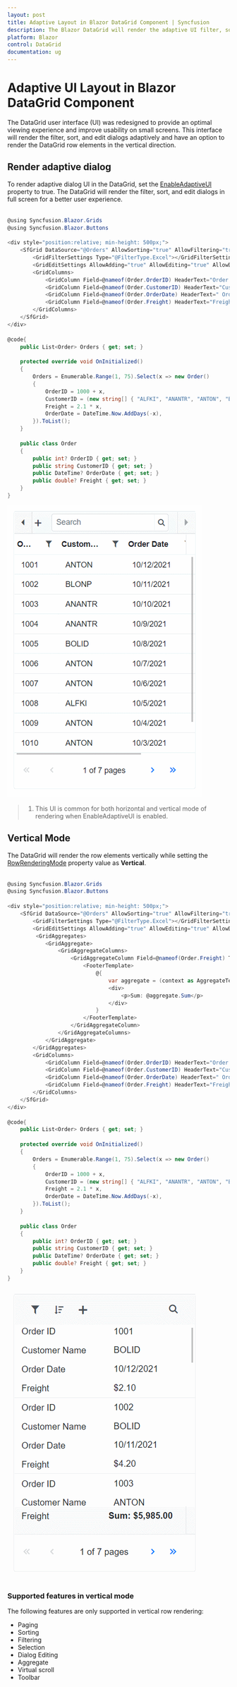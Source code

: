 ```yaml
---
layout: post
title: Adaptive Layout in Blazor DataGrid Component | Syncfusion
description: The Blazor DataGrid will render the adaptive UI filter, sort, and edit dialogs in full screen for a better user experience.
platform: Blazor
control: DataGrid
documentation: ug
---
```


# Adaptive UI Layout in Blazor DataGrid Component

The DataGrid user interface (UI) was redesigned to provide an optimal viewing experience and improve usability on small screens. This interface will render the filter, sort, and edit dialogs adaptively and have an option to render the DataGrid row elements in the vertical direction.

## Render adaptive dialog

To render adaptive dialog UI in the DataGrid, set the [EnableAdaptiveUI](https://help.syncfusion.com/cr/blazor/Syncfusion.Blazor.Grids.SfGrid-1.html#Syncfusion_Blazor_Grids_SfGrid_1_EnableAdaptiveUI) property to true. The DataGrid will render the filter, sort, and edit dialogs in full screen for a better user experience.

```csharp

@using Syncfusion.Blazor.Grids
@using Syncfusion.Blazor.Buttons

<div style="position:relative; min-height: 500px;">
    <SfGrid DataSource="@Orders" AllowSorting="true" AllowFiltering="true" EnableAdaptiveUI="true" Toolbar="@(new List<string>() { "Add", "Edit", "Delete", "Cancel", "Update", "Search" })" Height="100%" Width="100%" AllowPaging="true">
        <GridFilterSettings Type="@FilterType.Excel"></GridFilterSettings>
        <GridEditSettings AllowAdding="true" AllowEditing="true" AllowDeleting="true" Mode="EditMode.Dialog"></GridEditSettings>
        <GridColumns>
            <GridColumn Field=@nameof(Order.OrderID) HeaderText="Order ID" IsPrimaryKey="true" Width="80"></GridColumn>
            <GridColumn Field=@nameof(Order.CustomerID) HeaderText="Customer Name" Width="120"></GridColumn>
            <GridColumn Field=@nameof(Order.OrderDate) HeaderText=" Order Date" Format="d" Type="ColumnType.Date" Width="130"></GridColumn>
            <GridColumn Field=@nameof(Order.Freight) HeaderText="Freight" Format="C2" Width="120"></GridColumn>
        </GridColumns>
    </SfGrid>
</div>

@code{
    public List<Order> Orders { get; set; }

    protected override void OnInitialized()
    {
        Orders = Enumerable.Range(1, 75).Select(x => new Order()
        {
            OrderID = 1000 + x,
            CustomerID = (new string[] { "ALFKI", "ANANTR", "ANTON", "BLONP", "BOLID" })[new Random().Next(5)],
            Freight = 2.1 * x,
            OrderDate = DateTime.Now.AddDays(-x),
        }).ToList();
    }

    public class Order
    {
        public int? OrderID { get; set; }
        public string CustomerID { get; set; }
        public DateTime? OrderDate { get; set; }
        public double? Freight { get; set; }
    }
}

```

![Blazor DataGrid with Adaptive UI](./images/blazor-datagrid-render-adaptive-dialog.gif)

> 1. This UI is common for both horizontal and vertical mode of rendering when EnableAdaptiveUI is enabled.

## Vertical Mode

The DataGrid will render the row elements vertically while setting the [RowRenderingMode](https://help.syncfusion.com/cr/blazor/Syncfusion.Blazor.Grids.SfGrid-1.html#Syncfusion_Blazor_Grids_SfGrid_1_RowRenderingMode) property value as **Vertical**.

```csharp

@using Syncfusion.Blazor.Grids
@using Syncfusion.Blazor.Buttons

<div style="position:relative; min-height: 500px;">
    <SfGrid DataSource="@Orders" AllowSorting="true" AllowFiltering="true" EnableAdaptiveUI="true" Toolbar="@(new List<string>() { "Add", "Edit", "Delete", "Cancel", "Update", "Search" })" RowRenderingMode="RowDirection.Vertical" Height="100%" Width="100%" AllowPaging="true">
        <GridFilterSettings Type="@FilterType.Excel"></GridFilterSettings>
        <GridEditSettings AllowAdding="true" AllowEditing="true" AllowDeleting="true" Mode="EditMode.Dialog"></GridEditSettings>
         <GridAggregates>
            <GridAggregate>
                <GridAggregateColumns>
                    <GridAggregateColumn Field=@nameof(Order.Freight) Type="AggregateType.Sum" Format="C2">
                        <FooterTemplate>
                            @{
                                var aggregate = (context as AggregateTemplateContext);
                                <div>
                                    <p>Sum: @aggregate.Sum</p>
                                </div>
                            }
                        </FooterTemplate>
                    </GridAggregateColumn>
                </GridAggregateColumns>
            </GridAggregate>
        </GridAggregates>
        <GridColumns>
            <GridColumn Field=@nameof(Order.OrderID) HeaderText="Order ID" IsPrimaryKey="true" Width="80"></GridColumn>
            <GridColumn Field=@nameof(Order.CustomerID) HeaderText="Customer Name" Width="120"></GridColumn>
            <GridColumn Field=@nameof(Order.OrderDate) HeaderText=" Order Date" Format="d" Type="ColumnType.Date" Width="130"></GridColumn>
            <GridColumn Field=@nameof(Order.Freight) HeaderText="Freight" Format="C2" Width="120"></GridColumn>
        </GridColumns>
    </SfGrid>
</div>

@code{
    public List<Order> Orders { get; set; }

    protected override void OnInitialized()
    {
        Orders = Enumerable.Range(1, 75).Select(x => new Order()
        {
            OrderID = 1000 + x,
            CustomerID = (new string[] { "ALFKI", "ANANTR", "ANTON", "BLONP", "BOLID" })[new Random().Next(5)],
            Freight = 2.1 * x,
            OrderDate = DateTime.Now.AddDays(-x),
        }).ToList();
    }

    public class Order
    {
        public int? OrderID { get; set; }
        public string CustomerID { get; set; }
        public DateTime? OrderDate { get; set; }
        public double? Freight { get; set; }
    }
}

```

![Blazor DataGrid with Adaptive Vertical Mode](./images/blazor-datagrid-adaptive-vertical-rendering-mode.gif)

### Supported features in vertical mode

The following features are only supported in vertical row rendering:

* Paging
* Sorting
* Filtering
* Selection
* Dialog Editing
* Aggregate
* Virtual scroll
* Toolbar